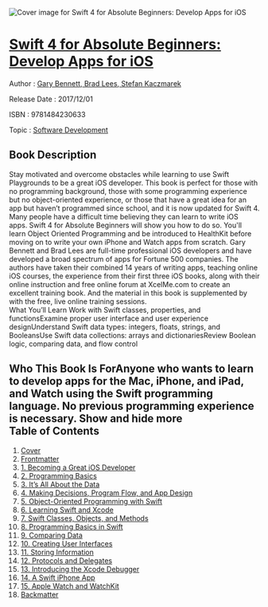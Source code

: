 ![Cover image for Swift 4 for Absolute Beginners: Develop Apps for iOS](https://imgdetail.ebookreading.net/cover/cover/web_mobile/EB9781484230633.jpg)

[Swift 4 for Absolute Beginners: Develop Apps for iOS](https://ebookreading.net/view/book/Swift+4+for+Absolute+Beginners%3A+Develop+Apps+for+iOS-EB9781484230633_1.html "Swift 4 for Absolute Beginners: Develop Apps for iOS")
====================================================================================================================

Author : [Gary Bennett](https://ebookreading.net/search/author/Gary+Bennett),[ Brad Lees](https://ebookreading.net/search/author/+Brad+Lees),[ Stefan Kaczmarek](https://ebookreading.net/search/author/+Stefan+Kaczmarek)

Release Date : 2017/12/01

ISBN : 9781484230633

Topic : [Software Development](https://ebookreading.net/search/category/software-development)

Book Description
-----------------

 Stay motivated and overcome obstacles while learning to use Swift Playgrounds to be a great iOS developer. This book is perfect for those with no programming background, those with some programming experience but no object-oriented experience, or those that have a great idea for an app but haven’t programmed since school, and it is now updated for Swift 4.
Many people have a difficult time believing they can learn to write iOS apps. Swift 4 for Absolute Beginners will show you how to do so. You'll learn Object Oriented Programming and be introduced to HealthKit before moving on to write your own iPhone and Watch apps from scratch.
Gary Bennett and Brad Lees are full-time professional iOS developers and have developed a broad spectrum of apps for Fortune 500 companies. The authors have taken their combined 14 years of writing apps, teaching online iOS courses, the experience from their first three iOS books, along with their online instruction and free online forum at XcelMe.com to create an excellent training book. And the material in this book is supplemented by with the free, live online training sessions.  
What You’ll Learn
Work with Swift classes, properties, and functionsExamine proper user interface and user experience designUnderstand Swift data types: integers, floats, strings, and BooleansUse Swift data collections: arrays and dictionariesReview Boolean logic, comparing data, and flow control 

Who This Book Is ForAnyone who wants to learn to develop apps for the Mac, iPhone, and iPad, and Watch using the Swift programming language. No previous programming experience is necessary.
        Show and hide more                
Table of Contents
-----------------

1. [Cover](https://ebookreading.net/view/book/Swift+4+for+Absolute+Beginners%3A+Develop+Apps+for+iOS-EB9781484230633_1.html)
1. [Frontmatter](https://ebookreading.net/view/book/Swift+4+for+Absolute+Beginners%3A+Develop+Apps+for+iOS-EB9781484230633_2.html)
1. [1. Becoming a Great iOS Developer](https://ebookreading.net/view/book/Swift+4+for+Absolute+Beginners%3A+Develop+Apps+for+iOS-EB9781484230633_3.html)
1. [2. Programming Basics](https://ebookreading.net/view/book/Swift+4+for+Absolute+Beginners%3A+Develop+Apps+for+iOS-EB9781484230633_4.html)
1. [3. It’s All About the Data](https://ebookreading.net/view/book/Swift+4+for+Absolute+Beginners%3A+Develop+Apps+for+iOS-EB9781484230633_5.html)
1. [4. Making Decisions, Program Flow, and App Design](https://ebookreading.net/view/book/Swift+4+for+Absolute+Beginners%3A+Develop+Apps+for+iOS-EB9781484230633_6.html)
1. [5. Object-Oriented Programming with Swift](https://ebookreading.net/view/book/Swift+4+for+Absolute+Beginners%3A+Develop+Apps+for+iOS-EB9781484230633_7.html)
1. [6. Learning Swift and Xcode](https://ebookreading.net/view/book/Swift+4+for+Absolute+Beginners%3A+Develop+Apps+for+iOS-EB9781484230633_8.html)
1. [7. Swift Classes, Objects, and Methods](https://ebookreading.net/view/book/Swift+4+for+Absolute+Beginners%3A+Develop+Apps+for+iOS-EB9781484230633_9.html)
1. [8. Programming Basics in Swift](https://ebookreading.net/view/book/Swift+4+for+Absolute+Beginners%3A+Develop+Apps+for+iOS-EB9781484230633_10.html)
1. [9. Comparing Data](https://ebookreading.net/view/book/Swift+4+for+Absolute+Beginners%3A+Develop+Apps+for+iOS-EB9781484230633_11.html)
1. [10. Creating User Interfaces](https://ebookreading.net/view/book/Swift+4+for+Absolute+Beginners%3A+Develop+Apps+for+iOS-EB9781484230633_12.html)
1. [11. Storing Information](https://ebookreading.net/view/book/Swift+4+for+Absolute+Beginners%3A+Develop+Apps+for+iOS-EB9781484230633_13.html)
1. [12. Protocols and Delegates](https://ebookreading.net/view/book/Swift+4+for+Absolute+Beginners%3A+Develop+Apps+for+iOS-EB9781484230633_14.html)
1. [13. Introducing the Xcode Debugger](https://ebookreading.net/view/book/Swift+4+for+Absolute+Beginners%3A+Develop+Apps+for+iOS-EB9781484230633_15.html)
1. [14. A Swift iPhone App](https://ebookreading.net/view/book/Swift+4+for+Absolute+Beginners%3A+Develop+Apps+for+iOS-EB9781484230633_16.html)
1. [15. Apple Watch and WatchKit](https://ebookreading.net/view/book/Swift+4+for+Absolute+Beginners%3A+Develop+Apps+for+iOS-EB9781484230633_17.html)
1. [Backmatter](https://ebookreading.net/view/book/Swift+4+for+Absolute+Beginners%3A+Develop+Apps+for+iOS-EB9781484230633_18.html)
